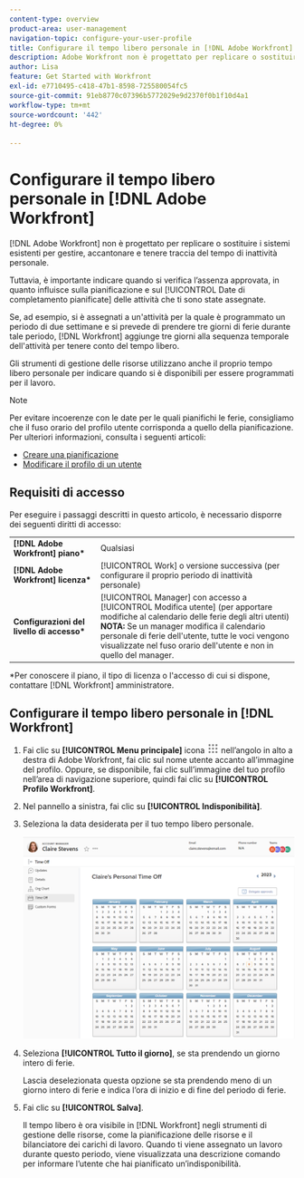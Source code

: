 ```yaml
---
content-type: overview
product-area: user-management
navigation-topic: configure-your-user-profile
title: Configurare il tempo libero personale in [!DNL Adobe Workfront]
description: Adobe Workfront non è progettato per replicare o sostituire i sistemi esistenti per gestire, accantonare e tenere traccia delle indisponibilità personali. Tuttavia, è importante indicare quando si verifica l’assenza approvata, in quanto influisce sulla pianificazione e sulle date di completamento pianificate delle attività a cui sei assegnato.
author: Lisa
feature: Get Started with Workfront
exl-id: e7710495-c418-47b1-8598-725580054fc5
source-git-commit: 91eb8770c07396b5772029e9d2370f0b1f10d4a1
workflow-type: tm+mt
source-wordcount: '442'
ht-degree: 0%

---
```


# Configurare il tempo libero personale in [!DNL Adobe Workfront]

[!DNL Adobe Workfront] non è progettato per replicare o sostituire i sistemi esistenti per gestire, accantonare e tenere traccia del tempo di inattività personale.

Tuttavia, è importante indicare quando si verifica l’assenza approvata, in quanto influisce sulla pianificazione e sul [!UICONTROL Date di completamento pianificate] delle attività che ti sono state assegnate.

Se, ad esempio, si è assegnati a un&#39;attività per la quale è programmato un periodo di due settimane e si prevede di prendere tre giorni di ferie durante tale periodo, [!DNL Workfront] aggiunge tre giorni alla sequenza temporale dell&#39;attività per tenere conto del tempo libero.

Gli strumenti di gestione delle risorse utilizzano anche il proprio tempo libero personale per indicare quando si è disponibili per essere programmati per il lavoro.

>[!NOTE]
>
>Per evitare incoerenze con le date per le quali pianifichi le ferie, consigliamo che il fuso orario del profilo utente corrisponda a quello della pianificazione. Per ulteriori informazioni, consulta i seguenti articoli:
>
>* [Creare una pianificazione](../../../administration-and-setup/set-up-workfront/configure-timesheets-schedules/create-schedules.md)
>* [Modificare il profilo di un utente](../../../administration-and-setup/add-users/create-and-manage-users/edit-a-users-profile.md)
>

## Requisiti di accesso

Per eseguire i passaggi descritti in questo articolo, è necessario disporre dei seguenti diritti di accesso:

<table style="table-layout:auto"> 
 <col> 
 </col> 
 <col> 
 </col> 
 <tbody> 
  <tr> 
   <td role="rowheader"><strong>[!DNL Adobe Workfront] piano*</strong></td> 
   <td>Qualsiasi</td> 
  </tr> 
  <tr> 
   <td role="rowheader"><strong>[!DNL Adobe Workfront] licenza*</strong></td> 
   <td>[!UICONTROL Work] o versione successiva (per configurare il proprio periodo di inattività personale)</td> 
  </tr> 
  <tr> 
   <td role="rowheader"><strong>Configurazioni del livello di accesso*</strong></td> 
   <td>[!UICONTROL Manager] con accesso a [!UICONTROL Modifica utente] (per apportare modifiche al calendario delle ferie degli altri utenti)<br>
   <strong>NOTA:</strong> Se un manager modifica il calendario personale di ferie dell'utente, tutte le voci vengono visualizzate nel fuso orario dell'utente e non in quello del manager.</td> 
  </tr> 
 </tbody> 
</table>

&#42;Per conoscere il piano, il tipo di licenza o l&#39;accesso di cui si dispone, contattare [!DNL Workfront] amministratore.

## Configurare il tempo libero personale in [!DNL Workfront]

1. Fai clic su **[!UICONTROL Menu principale]** icona ![Menu principale](assets/main-menu-icon.png) nell’angolo in alto a destra di Adobe Workfront, fai clic sul nome utente accanto all’immagine del profilo. Oppure, se disponibile, fai clic sull’immagine del tuo profilo nell’area di navigazione superiore, quindi fai clic su **[!UICONTROL Profilo Workfront]**.
1. Nel pannello a sinistra, fai clic su **[!UICONTROL Indisponibilità]**.
1. Seleziona la data desiderata per il tuo tempo libero personale.

   ![Calendario personale delle ferie](assets/personal-time-off-calendar.png)

1. Seleziona **[!UICONTROL Tutto il giorno]**, se sta prendendo un giorno intero di ferie.

   Lascia deselezionata questa opzione se sta prendendo meno di un giorno intero di ferie e indica l’ora di inizio e di fine del periodo di ferie.

1. Fai clic su **[!UICONTROL Salva]**.

   Il tempo libero è ora visibile in [!DNL Workfront] negli strumenti di gestione delle risorse, come la pianificazione delle risorse e il bilanciatore dei carichi di lavoro. Quando ti viene assegnato un lavoro durante questo periodo, viene visualizzata una descrizione comando per informare l’utente che hai pianificato un’indisponibilità.
